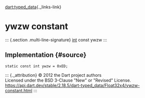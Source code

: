 [dart:typed\_data](../../dart-typed_data/dart-typed_data-library){._links-link}

ywzw constant
=============

::: {.section .multi-line-signature}
[int](../../dart-core/int-class) const ywzw
:::

Implementation {#source}
--------------

``` {.language-dart data-language="dart"}
static const int ywzw = 0xED;
```

::: {._attribution}
© 2012 the Dart project authors\
Licensed under the BSD 3-Clause \"New\" or \"Revised\" License.\
<https://api.dart.dev/stable/2.18.5/dart-typed_data/Float32x4/ywzw-constant.html>
:::

